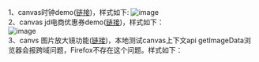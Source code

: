 1、canvas时钟demo([链接](https://github.com/yht1989/clock-demo/blob/master/clock/clock.html))，样式如下:
![image](https://github.com/yht1989/clock-demo/blob/master/img/clock.png)  
2、canvas jd电商优惠券demo([链接](https://github.com/yht1989/clock-demo/blob/master/coupon/jd.html))，样式如下：   
![image](https://github.com/yht1989/clock-demo/blob/master/img/jd.png)  
3、canvs 图片放大镜功能([链接](https://github.com/yht1989/clock-demo/blob/master/magnifier/demo.html))，本地测试canvas上下文api getImageData浏览器会报跨域问题，Firefox不存在这个问题。样式如下：
